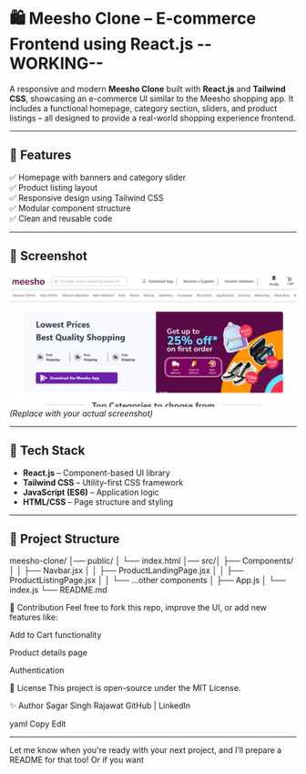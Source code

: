 # 🛍️ Meesho Clone – E-commerce Frontend using React.js  --WORKING--

A responsive and modern **Meesho Clone** built with **React.js** and **Tailwind CSS**, showcasing an e-commerce UI similar to the Meesho shopping app. It includes a functional homepage, category section, sliders, and product listings – all designed to provide a real-world shopping experience frontend.

---

## 🚀 Features

✅ Homepage with banners and category slider  
✅ Product listing layout  
✅ Responsive design using Tailwind CSS  
✅ Modular component structure  
✅ Clean and reusable code  

---

## 📸 Screenshot

![Home Page Preview](./screenshot_m.png)  
*(Replace with your actual screenshot)*

---

## 🔧 Tech Stack

- **React.js** – Component-based UI library  
- **Tailwind CSS** – Utility-first CSS framework  
- **JavaScript (ES6)** – Application logic  
- **HTML/CSS** – Page structure and styling

---

## 📁 Project Structure


meesho-clone/
│── public/ 
│ └── index.html
│── src/│ 
├── Components/ │ │ 
├── Navbar.jsx │ │ 
├── ProductLandingPage.jsx │ │ 
├── ProductListingPage.jsx │ 
│ └── ...other components │
├── App.js │ └── index.js └── README.md



🙌 Contribution
Feel free to fork this repo, improve the UI, or add new features like:

Add to Cart functionality

Product details page

Authentication

📜 License
This project is open-source under the MIT License.

✨ Author
Sagar Singh Rajawat
GitHub | LinkedIn

yaml
Copy
Edit

---

Let me know when you're ready with your next project, and I’ll prepare a README for that too! Or if you want 



